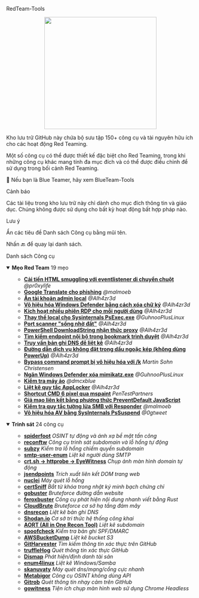 <!-- Start of Part 1/23 -->
RedTeam-Tools
<p align="center"> <img src="https://user-images.githubusercontent.com/100603074/210680426-20a92131-56f9-43ad-be82-f449e3215dda.png" height="300"> </p>
Kho lưu trữ GitHub này chứa bộ sưu tập 150+ công cụ và tài nguyên hữu ích cho các hoạt động Red Teaming.

Một số công cụ có thể được thiết kế đặc biệt cho Red Teaming, trong khi những công cụ khác mang tính đa mục đích và có thể được điều chỉnh để sử dụng trong bối cảnh Red Teaming.

🔗 Nếu bạn là Blue Teamer, hãy xem BlueTeam-Tools

Cảnh báo

Các tài liệu trong kho lưu trữ này chỉ dành cho mục đích thông tin và giáo dục. Chúng không được sử dụng cho bất kỳ hoạt động bất hợp pháp nào.

Lưu ý

Ẩn các tiêu đề Danh sách Công cụ bằng mũi tên.

Nhấn 🔙 để quay lại danh sách.

Danh sách Công cụ
<details open> <summary><b>Mẹo Red Team</b> 19 mẹo</summary> <ul> <ul> <li><b><a href="#improved-html-smuggling-with-mouse-move-eventlistener">Cải tiến HTML smuggling với eventlistener di chuyển chuột</a></b><i> @pr0xylife</i></li> <li><b><a href="#google-translate-for-phishing">Google Translate cho phishing</a></b><i> @malmoeb</i></li> <li><b><a href="#hiding-the-local-admin-account">Ẩn tài khoản admin local</a></b><i> @Alh4zr3d</i></li> <li><b><a href="#cripple-windows-defender-by-deleting-signatures">Vô hiệu hóa Windows Defender bằng cách xóa chữ ký</a></b><i> @Alh4zr3d</i></li> <li><b><a href="#enable-multiple-rdp-sessions-per-user">Kích hoạt nhiều phiên RDP cho mỗi người dùng</a></b><i> @Alh4zr3d</i></li> <li><b><a href="#sysinternals-psexecexe-local-alternative">Thay thế local cho Sysinternals PsExec.exe</a></b><i> @GuhnooPlusLinux</i></li> <li><b><a href="#live-off-the-land-port-scanner">Port scanner "sống nhờ đất"</a></b><i> @Alh4zr3d</i></li> <li><b><a href="#proxy-aware-powershell-downloadstring">PowerShell DownloadString nhận thức proxy</a></b><i> @Alh4zr3d</i></li> <li><b><a href="#looking-for-internal-endpoints-in-browser-bookmarks">Tìm kiếm endpoint nội bộ trong bookmark trình duyệt</a></b><i> @Alh4zr3d</i></li> <li><b><a href="#query-dns-records-for-enumeration">Truy vấn bản ghi DNS để liệt kê</a></b><i> @Alh4zr3d</i></li> <li><b><a href="#unquoted-service-paths-without-powerup">Đường dẫn dịch vụ không đặt trong dấu ngoặc kép (không dùng PowerUp)</a></b><i> @Alh4zr3d</i></li> <li><b><a href="#bypass-a-disabled-command-prompt-with-k">Bypass command prompt bị vô hiệu hóa với /k</a></b><i> Martin Sohn Christensen</i></li> <li><b><a href="#stop-windows-defender-deleting-mimikatzexe">Ngăn Windows Defender xóa mimikatz.exe</a></b><i> @GuhnooPlusLinux</i></li> <li><b><a href="#check-if-you-are-in-a-virtual-machine">Kiểm tra máy ảo</a></b><i> @dmcxblue</i></li> <li><b><a href="#enumerate-applocker-rules">Liệt kê quy tắc AppLocker</a></b><i> @Alh4zr3d</i></li> <li><b><a href="#cmd-shortcut-with-6-pixels-via-mspaint">Shortcut CMD 6 pixel qua mspaint</a></b><i> PenTestPartners</i></li> <li><b><a href="#link-spoofing-with-preventdefault-javascript-method">Giả mạo liên kết bằng phương thức PreventDefault JavaScript</a></b><i> </i></li> <li><b><a href="#check-smb-firewall-rules-with-responder">Kiểm tra quy tắc tường lửa SMB với Responder</a></b><i> @malmoeb</i></li> <li><b><a href="#disable-av-with-sysinternals-pssuspend">Vô hiệu hóa AV bằng SysInternals PsSuspend</a></b><i> @0gtweet</i></li> </ul> </ul> </details><details open> <summary><b>Trinh sát</b> 24 công cụ</summary> <ul> <ul> <li><b><a href="#spiderfoot">spiderfoot</a></b><i> OSINT tự động và ánh xạ bề mặt tấn công</i></li> <li><b><a href="#reconftw">reconftw</a></b><i> Công cụ trinh sát subdomain và lỗ hổng tự động</i></li> <li><b><a href="#subzy">subzy</a></b><i> Kiểm tra lỗ hổng chiếm quyền subdomain</i></li> <li><b><a href="#smtp-user-enum">smtp-user-enum</a></b><i> Liệt kê người dùng SMTP</i></li> <li><b><a href="#crtsh---httprobe---eyewitness">crt.sh -> httprobe -> EyeWitness</a></b><i> Chụp ảnh màn hình domain tự động</i></li> <li><b><a href="#jsendpoints">jsendpoints</a></b><i> Trích xuất liên kết DOM trang web</i></li> <li><b><a href="#nuclei">nuclei</a></b><i> Máy quét lỗ hổng</i></li> <li><b><a href="#certsniff">certSniff</a></b><i> Bắt từ khóa trong nhật ký minh bạch chứng chỉ</i></li> <li><b><a href="#gobuster">gobuster</a></b><i> Bruteforce đường dẫn website</i></li> <li><b><a href="#feroxbuster">feroxbuster</a></b><i> Công cụ phát hiện nội dung nhanh viết bằng Rust</i></li> <li><b><a href="#cloudbrute">CloudBrute</a></b><i> Bruteforce cơ sở hạ tầng đám mây</i></li> <li><b><a href="#dnsrecon">dnsrecon</a></b><i> Liệt kê bản ghi DNS</i></li> <li><b><a href="#shodanio">Shodan.io</a></b><i> Cơ sở tri thức hệ thống công khai</i></li> <li><b><a href="#aort">AORT (All in One Recon Tool)</a></b><i> Liệt kê subdomain</i></li> <li><b><a href="#spoofcheck">spoofcheck</a></b><i> Kiểm tra bản ghi SPF/DMARC</i></li> <li><b><a href="#awsbucketdump">AWSBucketDump</a></b><i> Liệt kê bucket S3</i></li> <li><b><a href="#githarvester">GitHarvester</a></b><i> Tìm kiếm thông tin xác thực trên GitHub</i></li> <li><b><a href="#trufflehog">truffleHog</a></b><i> Quét thông tin xác thực GitHub</i></li> <li><b><a href="#dismap">Dismap</a></b><i> Phát hiện/định danh tài sản</i></li> <li><b><a href="#enum4linux">enum4linux</a></b><i> Liệt kê Windows/Samba</i></li> <li><b><a href="#skanuvaty">skanuvaty</a></b><i> Máy quét dns/mạng/cổng cực nhanh</i></li> <li><b><a href="#metabigor">Metabigor</a></b><i> Công cụ OSINT không dùng API</i></li> <li><b><a href="#gitrob">Gitrob</a></b><i> Quét thông tin nhạy cảm trên GitHub</i></li> <li><b><a href="#gowitness">gowitness</a></b><i> Tiện ích chụp màn hình web sử dụng Chrome Headless</i></li> </ul> </ul> </details><!-- End of Part 1/23 -->
